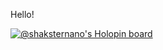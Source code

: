 Hello!

[![@shaksternano's Holopin board](https://holopin.me/shaksternano)](https://holopin.io/@shaksternano)
